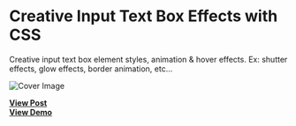 # Creative Input Text Box Effects with CSS
Creative input text box element styles, animation & hover effects. Ex: shutter effects, glow effects, border animation, etc...

![Cover Image](https://designdrastic.com/uploads/creative-input-text-box-effects-with-css-hero.png)

<a href="https://designdrastic.com/snippet/creative-input-text-box-effects-with-css"><strong>View Post</strong></a>
<br />
<a href="https://designdrastic.com/post/snippet/creative-input-text-box-effects-with-css/preview"><strong>View Demo</strong></a>
